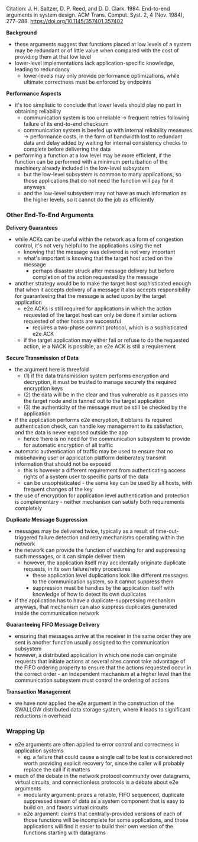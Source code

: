 Citation: J. H. Saltzer, D. P. Reed, and D. D. Clark. 1984. End-to-end arguments in system design. ACM Trans. Comput. Syst. 2, 4 (Nov. 1984), 277–288. https://doi.org/10.1145/357401.357402

**Background**
- these arguments suggest that functions placed at low levels of a system may be redundant or of little value when compared with the cost of providing them at that low level
- lower-level implementations lack application-specific knowledge, leading to redundancy
	- lower-levels may only provide performance optimizations, while ultimate correctness must be enforced by endpoints

**Performance Aspects**
- it's too simplistic to conclude that lower levels should play no part in obtaining reliability
	- communication system is too unreliable -> frequent retries following failure of its end-to-end checksum
	 - communication system is beefed up with internal reliability measures -> performance costs, in the form of bandwidth lost to redundant data and delay added by waiting for internal consistency checks to complete before delivering the data
 - performing a function at a low level may be more efficient, if the function can be performed with a minimum perturbation of the machinery already included in the low-level subsystem
	 - but the low-level subsystem is common to many applications, so those applications that do not need the function will pay for it anyways 
	 - and the low-level subsystem may not have as much information as the higher levels, so it cannot do the job as efficiently

### Other End-To-End Arguments
**Delivery Guarantees**
- while ACKs can be useful within the network as a form of congestion control, it's not very helpful to the applications using the net
	- knowing that the message was delivered is not very important
	- what's important is knowing that the target host acted on the message
		- perhaps disaster struck after message delivery but before completion of the action requested by the message
- another strategy would be to make the target host sophisticated enough that when it accepts delivery of a message it also accepts responsibility for guaranteeing that the message is acted upon by the target application
	- e2e ACKs is still required for applications in which the action requested of the target host can only be done if similar actions requested of other hosts are successful
		- requires a two-phase commit protocol, which is a sophisticated e2e ACK
	- if the target application may either fail or refuse to do the requested action, ie a NACK is possible, an e2e ACK is still a requirement

**Secure Transmission of Data**
- the argument here is threefold
	- (1) if the data transmission system performs encryption and decryption, it must be trusted to manage securely the required encryption keys
	- (2) the data will be in the clear and thus vulnerable as it passes into the target node and is fanned out to the target application
	- (3) the authenticity of the message must be still be checked by the application
- if the application performs e2e encryption, it obtains its required authentication check, can handle key management to its satisfaction, and the data is never exposed outside the app
	- hence there is no need for the communication subsystem to provide for automatic encryption of all traffic
- automatic authentication of traffic may be used to ensure that no misbehaving user or application platform deliberately transmit information that should not be exposed
	- this is however a different requirement from authenticating access rights of a system user to specific parts of the data
	- can be unsophisticated - the same key can be used by all hosts, with frequent changes of the key
- the use of encryption for application level authentication and protection is complementary - neither mechanism can satisfy both requirements completely

**Duplicate Message Suppression**
- messages may be delivered twice, typically as a result of time-out-triggered failure detection and retry mechanisms operating within the network
- the network can provide the function of watching for and suppressing such messages, or it can simple deliver them
	- however, the application itself may accidentally originate duplicate requests, in its own failure/retry procedures
		- these application level duplications look like different messages to the communication system, so it cannot suppress them
		- suppression must be handles by the application itself with knowledge of how to detect its own duplicates
- if the application has to have a duplicate-suppressing mechanism anyways, that mechanism can also suppress duplicates generated inside the communication network

**Guaranteeing FIFO Message Delivery**
- ensuring that messages arrive at the receiver in the same order they are sent is another function usually assigned to the communication subsystem
- however, a distributed application in which one node can originate requests that initiate actions at several sites cannot take advantage of the FIFO ordering property to ensure that the actions requested occur in the correct order - an independent mechanism at a higher level than the communication subsystem must control the ordering of actions

**Transaction Management**
- we have now applied the e2e argument in the construction of the SWALLOW distributed data storage system, where it leads to significant reductions in overhead

### Wrapping Up
- e2e arguments are often applied to error control and correctness in application systems
	- eg. a failure that could cause a single call to be lost is considered not worth providing explicit recovery for, since the caller will probably replace the call if it matters
- much of the debate in the network protocol community over datagrams, virtual circuits, and connectionless protocols is a debate about e2e arguments
	- modularity argument: prizes a reliable, FIFO sequenced, duplicate suppressed stream of data as a system component that is easy to build on, and favors virtual circuits
	- e2e argument: claims that centrally-provided versions of each of those functions will be incomplete for some applications, and those applications will find it easier to build their own version of the functions starting with datagrams